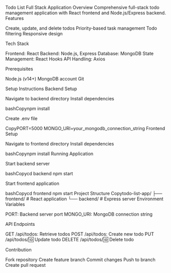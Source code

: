Todo List Full Stack Application
Overview
Comprehensive full-stack todo management application with React frontend and Node.js/Express backend.
Features

Create, update, and delete todos
Priority-based task management
Todo filtering
Responsive design

Tech Stack

Frontend: React
Backend: Node.js, Express
Database: MongoDB
State Management: React Hooks
API Handling: Axios

Prerequisites

Node.js (v14+)
MongoDB account
Git

Setup Instructions
Backend Setup

Navigate to backend directory
Install dependencies

bashCopynpm install

Create .env file

CopyPORT=5000
MONGO_URI=your_mongodb_connection_string
Frontend Setup

Navigate to frontend directory
Install dependencies

bashCopynpm install
Running Application

Start backend server

bashCopycd backend
npm start

Start frontend application

bashCopycd frontend
npm start
Project Structure
Copytodo-list-app/
├── frontend/         # React application
└── backend/          # Express server
Environment Variables

PORT: Backend server port
MONGO_URI: MongoDB connection string

API Endpoints

GET /api/todos: Retrieve todos
POST /api/todos: Create new todo
PUT /api/todos/:id: Update todo
DELETE /api/todos/:id: Delete todo

Contribution

Fork repository
Create feature branch
Commit changes
Push to branch
Create pull request
